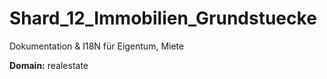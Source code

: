 # Shard_12_Immobilien_Grundstuecke

Dokumentation & I18N für Eigentum, Miete

**Domain:** realestate
